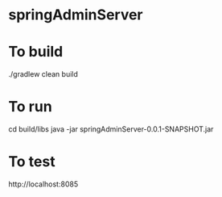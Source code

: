 # springAdminServer


# To build
./gradlew clean build


# To run
cd build/libs
java -jar springAdminServer-0.0.1-SNAPSHOT.jar


# To test
http://localhost:8085
